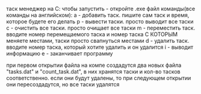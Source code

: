 таск менеджер на С:
чтобы запустить - откройте .exe файл
команды(все команды на английском):
a - добавить таск. пишите сам таск и время, которое будете его делать
p - вывести таски. просто выводит все таски
c - очистить все таски. просто очищает все таски
m - переместить таск. вводите номер перемещаемого таска и номер таска С КОТОРЫМ меняете местами, таски просто свапнуться местами
d - удалить таск. вводите номер таска, который хотите удалить и он удалится
i - выводит информацию
e - заканчивает программу

при первом открытии файла на компе создадутся два новых файла "tasks.dat" и "count_task.dat", в них хранятся таски и кол-во тасков соответственно. если они будут удалены, то при следующем открытии они пересоздадутся, но все таски удалятся
